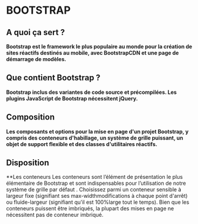 # BOOTSTRAP

  ## A quoi ça sert ?
  
 **Bootstrap est le framework le plus populaire au monde pour la création de sites réactifs destinés au mobile, avec
  BootstrapCDN et une page de démarrage de modèles.**
  
   ## Que contient Bootstrap ?
   **Bootstrap inclus des variantes de code source et précompilées. 
    Les plugins JavaScript de Bootstrap nécessitent jQuery.**
    
   ## Composition 
   
   **Les composants et options pour la mise en page d'un projet Bootstrap, y compris des conteneurs d'habillage,
    un système de grille puissant, un objet de support flexible et des classes d'utilitaires réactifs.**
    
   ## Disposition
   
  **Les conteneurs
    Les conteneurs sont l’élément de présentation le plus élémentaire de Bootstrap et 
    sont indispensables pour l’utilisation de notre système de grille par défaut . 
    Choisissez parmi un conteneur sensible à largeur fixe (signifiant ses max-widthmodifications à chaque point d'arrêt)
     ou fluide-largeur (signifiant qu'il est 100%large tout le temps).
    Bien que les conteneurs puissent être imbriqués, la plupart des mises en page ne nécessitent pas de conteneur imbriqué.
    
